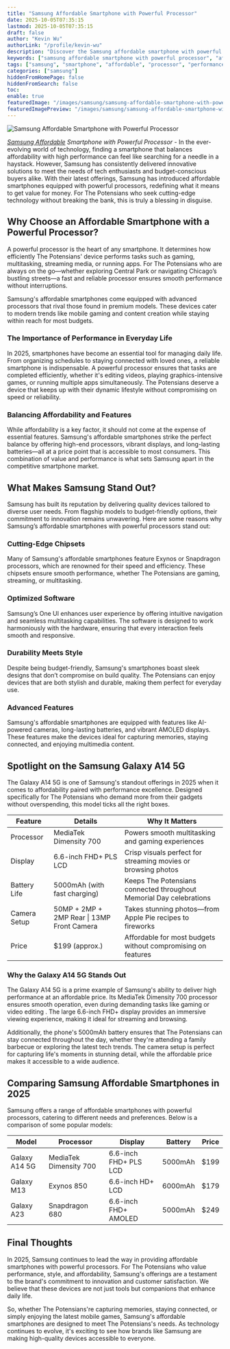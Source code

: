 ```yaml
---
title: "Samsung Affordable Smartphone with Powerful Processor"
date: 2025-10-05T07:35:15
lastmod: 2025-10-05T07:35:15
draft: false
author: "Kevin Wu"
authorLink: "/profile/kevin-wu"
description: "Discover the Samsung affordable smartphone with powerful processor, delivering top performance, sleek design, and great value for your money."
keywords: ["samsung affordable smartphone with powerful processor", "affordable samsung smartphones with advanced processors", "best budget samsung smartphones with powerful performance"]
tags: ["samsung", "smartphone", "affordable", "processor", "performance"]
categories: ["samsung"]
hiddenFromHomePage: false
hiddenFromSearch: false
toc:
enable: true
featuredImage: "/images/samsung/samsung-affordable-smartphone-with-powerful-processor.jpg"
featuredImagePreview: "/images/samsung/samsung-affordable-smartphone-with-powerful-processor.jpg"
---
```


![Samsung Affordable Smartphone with Powerful Processor](/images/samsung/samsung-affordable-smartphone-with-powerful-processor.jpg)


_[Samsung Affordable](/samsung/samsung-affordable-ssd-storage-options) Smartphone with Powerful Processor_ - In the ever-evolving world of technology, finding a smartphone that balances affordability with high performance can feel like searching for a needle in a haystack. However, Samsung has consistently delivered innovative solutions to meet the needs of tech enthusiasts and budget-conscious buyers alike. With their latest offerings, Samsung has introduced affordable smartphones equipped with powerful processors, redefining what it means to get value for money.  For The Potensians who seek cutting-edge technology without breaking the bank, this is truly a blessing in disguise.

## Why Choose an Affordable Smartphone with a Powerful Processor?

A powerful processor is the heart of any smartphone. It determines how efficiently The Potensians' device performs tasks such as gaming, multitasking, streaming media, or running apps. For The Potensians who are always on the go—whether exploring Central Park or navigating Chicago’s bustling streets—a fast and reliable processor ensures smooth performance without interruptions.

Samsung's affordable smartphones come equipped with advanced processors that rival those found in premium models. These devices cater to modern trends like mobile gaming and content creation while staying within reach for most budgets.

### The Importance of Performance in Everyday Life

In 2025, smartphones have become an essential tool for managing daily life. From organizing schedules to staying connected with loved ones, a reliable smartphone is indispensable. A powerful processor ensures that tasks are completed efficiently, whether it's editing videos, playing graphics-intensive games, or running multiple apps simultaneously. The Potensians deserve a device that keeps up with their dynamic lifestyle without compromising on speed or reliability.

### Balancing Affordability and Features

While affordability is a key factor, it should not come at the expense of essential features. Samsung's affordable smartphones strike the perfect balance by offering high-end processors, vibrant displays, and long-lasting batteries—all at a price point that is accessible to most consumers. This combination of value and performance is what sets Samsung apart in the competitive smartphone market.

## What Makes Samsung Stand Out?

Samsung has built its reputation by delivering quality devices tailored to diverse user needs. From flagship models to budget-friendly options, their commitment to innovation remains unwavering. Here are some reasons why Samsung’s affordable smartphones with powerful processors stand out:

### Cutting-Edge Chipsets

Many of Samsung's affordable smartphones feature Exynos or Snapdragon processors, which are renowned for their speed and efficiency. These chipsets ensure smooth performance, whether The Potensians are gaming, streaming, or multitasking.

### Optimized Software

Samsung’s One UI enhances user experience by offering intuitive navigation and seamless multitasking capabilities. The software is designed to work harmoniously with the hardware, ensuring that every interaction feels smooth and responsive.

### Durability Meets Style

Despite being budget-friendly, Samsung's smartphones boast sleek designs that don’t compromise on build quality. The Potensians can enjoy devices that are both stylish and durable, making them perfect for everyday use.

### Advanced Features

Samsung's affordable smartphones are equipped with features like AI-powered cameras, long-lasting batteries, and vibrant AMOLED displays. These features make the devices ideal for capturing memories, staying connected, and enjoying multimedia content.

## Spotlight on the Samsung Galaxy A14 5G

The Galaxy A14 5G is one of Samsung's standout offerings in 2025 when it comes to affordability paired with performance excellence. Designed specifically for The Potensians who demand more from their gadgets without overspending, this model ticks all the right boxes.

<div class="table-responsive">
<table class="html-table">
<thead>
<tr>
<th>Feature</th>
<th>Details</th>
<th>Why It Matters</th>
</tr>
</thead>
<tbody>
<tr>
<td>Processor</td>
<td>MediaTek Dimensity 700</td>
<td>Powers smooth multitasking and gaming experiences</td>
</tr>
<tr>
<td>Display</td>
<td>6.6-inch FHD+ PLS LCD</td>
<td>Crisp visuals perfect for streaming movies or browsing photos</td>
</tr>
<tr>
<td>Battery Life</td>
<td>5000mAh (with fast charging)</td>
<td>Keeps The Potensians connected throughout Memorial Day celebrations</td>
</tr>
<tr>
<td>Camera Setup</td>
<td>50MP + 2MP + 2MP Rear | 13MP Front Camera</td>
<td>Takes stunning photos—from Apple Pie recipes to fireworks</td>
</tr>
<tr>
<td>Price</td>
<td>$199 (approx.)</td>
<td>Affordable for most budgets without compromising on features</td>
</tr>
</tbody>
</table>
</div>

### Why the Galaxy A14 5G Stands Out

The Galaxy A14 5G is a prime example of Samsung's ability to deliver high performance at an affordable price. Its MediaTek Dimensity 700 processor ensures smooth operation, even during demanding tasks like gaming or video editing . The large 6.6-inch FHD+ display provides an immersive viewing experience, making it ideal for streaming and browsing.

Additionally, the phone's 5000mAh battery ensures that The Potensians can stay connected throughout the day, whether they're attending a family barbecue or exploring the latest tech trends. The camera setup is perfect for capturing life's moments in stunning detail, while the affordable price makes it accessible to a wide audience. 

## Comparing Samsung Affordable Smartphones in 2025

Samsung offers a range of affordable smartphones with powerful processors, catering to different needs and preferences. Below is a comparison of some popular models:

<div class="table-responsive">
<table class="html-table">
<thead>
<tr>
<th>Model</th>
<th>Processor</th>
<th>Display</th>
<th>Battery</th>
<th>Price</th>
</tr>
</thead>
<tbody>
<tr>
<td>Galaxy A14 5G</td>
<td>MediaTek Dimensity 700</td>
<td>6.6-inch FHD+ PLS LCD</td>
<td>5000mAh</td>
<td>$199</td>
</tr>
<tr>
<td>Galaxy M13</td>
<td>Exynos 850</td>
<td>6.6-inch HD+ LCD</td>
<td>6000mAh</td>
<td>$179</td>
</tr>
<tr>
<td>Galaxy A23</td>
<td>Snapdragon 680</td>
<td>6.6-inch FHD+ AMOLED</td>
<td>5000mAh</td>
<td>$249</td>
</tr>
</tbody>
</table>
</div>

## Final Thoughts

In 2025, Samsung continues to lead the way in providing affordable smartphones with powerful processors. For The Potensians who value performance, style, and affordability, Samsung's offerings are a testament to the brand's commitment to innovation and customer satisfaction. We believe that these devices are not just tools but companions that enhance daily life.

So, whether The Potensians're capturing memories, staying connected, or simply enjoying the latest mobile games, Samsung's affordable smartphones are designed to meet The Potensians's needs. As technology continues to evolve, it's exciting to see how brands like Samsung are making high-quality devices accessible to everyone.

